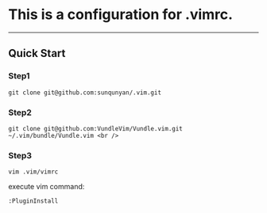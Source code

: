 This is a configuration for .vimrc.        
==
----
## Quick Start
### Step1

```
git clone git@github.com:sunqunyan/.vim.git
```

### Step2

```
git clone git@github.com:VundleVim/Vundle.vim.git ~/.vim/bundle/Vundle.vim <br /> 

```
### Step3

```
vim .vim/vimrc
```

execute vim command:  
```
:PluginInstall
```
